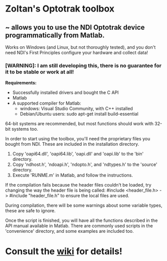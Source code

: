 # Zoltan's Optotrak toolbox

## ~ allows you to use the NDI Optotrak device programmatically from Matlab.
Works on Windows (and Linux, but not thoroughly tested), and you don't need NDI's First Principles configure your hardware and collect data!

### [WARNING]: I am still developing this, there is no guarantee for it to be stable or work at all!

**Requirements:**
* Successfully installed drivers and bought the C API
* Matlab
* A supported compiler for Matlab:
    * windows: Visual Studio Community, with C++ installed
    * Debian/Ubuntu users: sudo apt-get install build-essential
    
64-bit systems are recommended, but most functions should work with 32-bit systems too.

In order to start using the toolbox, you'll need the proprietary files you bought from NDI. These are included in the installation directory.

1. Copy 'oapi64.dll', 'oapi64.lib', 'oapi.dll' and 'oapi.lib' to the 'bin' directory.
2. Copy 'ndhost.h', 'ndoapi.h', 'ndopto.h', and 'ndtypes.h' to the 'source' directory.
3. Execute 'RUNME.m' in Matlab, and follow the instructions.

If the compilation fails because the header files couldn't be loaded, try changing the way the header file is being called:
#include <header_file.h> -> #include "header_file.h" to ensure the local files are used.

During compilation, there will be some warnings about some variable types, these are safe to ignore.

Once the script is finished, you will have all the functions described in the API manual available in Matlab.
There are commonly used scripts in the 'convenience' directory, and some examples are included too.

# Consult the [wiki](../../wiki) for details!
